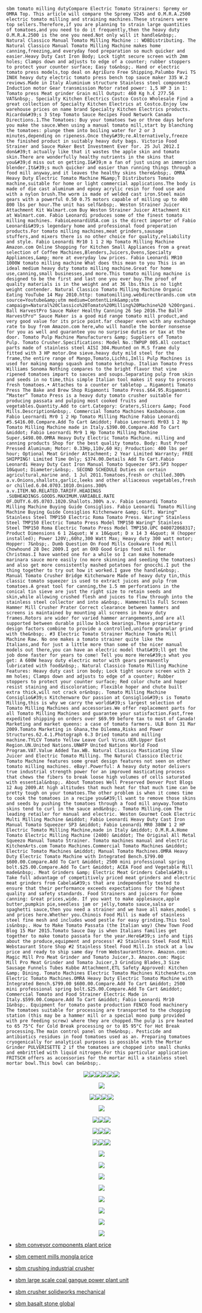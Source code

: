 
```
sbm tomato milling dutyCompare Electric Tomato Strainers: Spremy or OMRA Top. This article will compare the Spremy V245 and O.M.R.A.2500 electric tomato milling and straining machines.These strainers were top sellers.Therefore,if you are planning to strain large quantities of tomatoes,and you need to do it frequently,then the heavy duty O.M.R.A.2500 is the one you need.Not only will it handle&nbsp;. Natural Classico Manual Tomato Milling Machine :: WDBDistributing. The Natural Classico Manual Tomato Milling Machine makes home canning,freezing,and everyday food preparation so much quicker and easier.Heavy Duty Cast Iron Body; Lock tight secure screen with 2mm holes; Clamps down and adjusts to edge of a counter; rubber stoppers to protect your counter surface; Easy to&nbsp;. Hand or electric tomato press models,top deal on AgriEuro Free Shipping.Palumbo Pavi TS INOX heavy duty electric tomato press bench top sauce maker 335 W.2 reviews.Made in Italy Aluminium structure Stainless steel components Induction motor Gear transmission Motor rated power: 1,5 HP 3 in 1: Tomato press Meat grinder Grain mill Output: 460 Kg h.€ 277.56 VAT&nbsp;. Specialty Kitchen Electrics Costco Costco Wholesale Find a great collection of Specialty Kitchen Electrics at Costco.Enjoy low warehouse prices on name brand Specialty Kitchen Electrics products. Ricardo&#39;s 3 Step Tomato Sauce Recipes Food Network Canada Directions.1.The Tomatoes: Buy your tomatoes two or three days before you make the sauce.When using a manual tomato mill,start by blanching the tomatoes: plunge them into boiling water for 2 or 3 minutes,depending on ripeness.Once they&#39;re.Alternatively,freeze the finished product in suitably heavy duty bags. Victorio Food Strainer and Sauce Maker Best Investment Ever for. 25 Jul 2012.I don&#39;t actually like that it wastes the apple skin and tomato skin.There are wonderfully healthy nutrients in the skins that you&#39;d miss out on getting.I&#39;m a fan of just using an immersion blender.It&#39;s much quicker and easier than running things through a food mill anyway,and it leaves the healthy skins there&nbsp;. OMRA Heavy Duty Electric Tomato Machine M&amp;T Distributors Tomato machine,suitable for home or light commercial applications.The body is made of die cast aluminum and epoxy acrylic resin for food use and with a nylon brush.The worm is made of welded cast iron.Steel main gears with a powerful 0.50 0.75 motors capable of milling up to 400 800 lbs per hour.The unit has self&nbsp;. Weston Strainer Juicer Attachment Kit Walmart.com Buy Weston Strainer Juicer Attachment Kit at Walmart.com. Fabio Leonardi produces some of the finest tomato milling machines. FabioLeonardiUSA.com is the direct importer of Fabio Leonardi&#39;s legendary home and professional food preperation products.For tomato milling machines,meat grinders,sausage stuffers,and mixers there is no other choice for quality,reliability and style. Fabio Leonardi Mr10 1 1 2 Hp Tomato Milling Machine Amazon.com Online Shopping for Kitchen Small Appliances from a great selection of Coffee Machines,Blenders,Juicers,Ovens,Specialty Appliances,&amp; more at everyday low prices. Fabio Leonardi MR10 1000W tomato milling machine What does this mean to you This is an ideal medium heavy duty tomato milling machine.Great for home use,canning,small businesses,and more.This tomato milling machine is designed to be the first and last one you ever buy.The proof of quality materials is in the weight and at 36 lbs.this is no light weight contender. Natural Classico Tomato Milling Machine Organic Eating YouTube 14 May 2010.http: tomatomilling.webdirectbrands.com utm source=Youtube&amp;utm medium=ContentLink&amp;utm campaign=Natural%20Classico%20Tomato%20Milling%20Machine%20 %20Organi. Ball HarvestPro Sauce Maker Healthy Canning 26 Sep 2016.The Ball® HarvestPro™ Sauce Maker is a good mid range tomato mill product,and very good value for its price point.far cheaper even with any exchange rate to buy from Amazon.com here,who will handle the border nonsense for you as well and guarantee you no surprise duties or tax at the door. Tomato Pulp Machine Manufacturers &amp; Suppliers of Tomato Pulp. Tomato Crusher.Specifications: Model No.:TWPUP 005.All contact parts made of stainless steel AISI 304.Mounted on M.S frame duly fitted with 3 HP motor.One sieve.heavy duty mild steel for the frame,the entire range of Mango,Tomato,Lichhi,Imlli Pulp Machines is used for making mango squash and tomato ketchup. Italian Tomato Press Williams Sonoma Nothing compares to the bright flavor that vine ripened tomatoes impart to sauces and soups.Separating pulp from skin and seeds in no time,this simple Italian tool makes it easy to process fresh tomatoes.• Attaches to a counter or tabletop … Rigamonti Tomato Press The Bake and Brew Shop Rigamonti Tomato Press.$64.95.Rigamonti “Master” Tomato Press is a heavy duty tomato crusher suitable for producing passata and pulping most cooked fruits and vegetables.Quantity.Add to cart.Category: Graters,Slicers &amp; Food Mills.Description&nbsp;. Commercial Tomato Machines Kasbahouse.com Fabio Leornardi Mr0 1 2 Hp Tomato Milling Machine Fabio Leonardi #5.$416.00.Compare.Add To Cart &middot; Fabio Leornardi Mr03 1 2 Hp Tomato Milling Machine made in Italy.$390.00.Compare.Add To Cart &middot; Fabio Leornardi Mr9 1 Hp Tomato Milling Machine Super.$498.00.OMRA Heavy Duty Electric Tomato Machine. milling and canning products Shop for the best quality tomato. Body: Rust Proof Pressed Aluminum; Motor: 0.33Hp,110v,60 Hz; Production: 400 lbs per hour; Optional Meat Grinder Attachment; 2 Year Limited Warranty; FREE SHIPPING! Limited Time Only; $374.00.Details Add To Cart.Fabio Leonardi Heavy Duty Cast Iron Manual Tomato Squeezer SP3.SP3 hopper 10&quot; Diameter;&nbsp;. SECOND SCHEDULE Duties on certain agricultural,marine and. 1 Jul 2011.Tomatoes,fresh or chilled.300% a.v.Onions,shallots,garlic,leeks and other alliaceous vegetables,fresh or chilled.6.04.0703.1010.Onions.300% a.v.ITEM.NO.RELATED.TARIFF.HEADINGS .SUBHEADINGS.GOODS.MAXIMUM.VARIABLE.RATE OF.DUTY.6.05.0703.1020.Shallots.300% a.v. Fabio Leonardi Tomato Milling Machine Buying Guide Consiglios. Fabio Leonardi Tomato Milling Machine Buying Guide Consiglios Kitchenware &amp; Gift. Waring™ Stainless Steel TMP150 Electric Roma Tomato Press. Waring™ Stainless Steel TMP150 Electric Tomato Press Model TMP150 Waring™ Stainless Steel TMP150 Roma Electric Tomato Press Model TMP150.UPC 040072068317; Product Dimensions 6 1 2&quot; W x 10&quot; D x 14 3 4&quot; H (hopper installed); Power 120V;,60hz,300 Watt Max; Heavy duty 300 watt motor; Hopper: 7&nbsp;. Dumb Question On Food Mills Cookware Food Mill Chowhound 28 Dec 2009.I got an OXO Good Grips food mill for Christmas.I have wanted one for a while so I can make homemade marinara sauce more easily (no more skinning and seeding the tomatoes) and also get more consistently mashed potatoes for gnocchi.I put the thing together to try out how it worked.I gave the handle&nbsp;. Manual Tomato Crusher Bridge Kitchenware Made of heavy duty tin,this classic tomato squeezer is used to extract juices and pulp from tomatoes.A great tool for canning,the 1.5 mm perforations in the conical tin sieve are just the right size to retain seeds and skin,while allowing crushed flesh and juices to flow through into the stainless steel collector and into a&nbsp;. Hammermills Full Screen Hammer Mill Crusher Prater Correct clearance between hammers and screens is maintained by mounting all screens in heavy duty frames.Rotors are wider for varied hammer arrangements,and are all supported between durable pillow block bearings.These proprietary design factors combine to provide a controlled,uniform granular grind with the&nbsp;. #3 Electric Tomato Strainer Machine Tomato Mill Machine Raw. No one makes a tomato strainer quite like the Italians,and for just a little more than some of the nicer manual models out there,you can have an electric model that&#39;ll get the job done faster for years to come! Tell you more Here&#39;s what you get: A 600W heavy duty electric motor with gears permanently lubricated with food&nbsp;. Natural Classico Tomato Milling Machine Features: Heavy duty cast iron body; Lock tight secure screen with 2 mm holes; Clamps down and adjusts to edge of a counter; Rubber stoppers to protect your counter surface; Red color chute and hoper resist staining and discoloration; Flexible hoper and chute built extra thick,will not crack or&nbsp;. Tomato Milling Machine Consiglio&#39;s Kitchenware Our passion at Consiglio&#39;s is Tomato Milling,this is why we carry the world&#39;s largest selection of Tomato Milling Machines and accessories.We offer replacement parts for all Tomato Milling Machines and guarantee your satisfaction.Fast,free expedited shipping on orders over $69.99 before tax to most of Canada! Marketing and market queens: a case of tomato farmers. ULB Bonn 31 Mar 2009.Tomato Marketing in Ghana,the Dilemma,Risks and Power Structures.62.4.1.Photograph 6.3 Dried tomato and milling machine.TYLCV Tomato Yellow Leave Curl Virus.UER.Upper East Region.UN.United Nations.UNWFP United Nations World Food Program.VAT.Value Added Tax.WB. Natural Classico Masticating Slow Juicer and Electric Tomato Milling. The Natural Classico Electric Tomato Machine features some great design features not seen on other tomato milling machines. eBay!.Powerful: A heavy duty motor delivers true industrial strength power for an improved masticating process that chews the fibers to break loose high volumes of cells saturated with essential&nbsp;. About Tomatoes Well Preserved Denver Post Blogs 12 Aug 2009.At high altitudes that much heat for that much time can be pretty tough on your tomatoes.The other problem is when it comes time to cook the tomatoes in a recipe you&#39;ll want to remove those skins and seeds by pushing the tomatoes through a food mill anyway.Tomato skins tend to curl in the sauce and&nbsp;. Tomato Milling.com The leading retailer for manual and electric. Weston Gourmet Cook Electric Multi Milling Machine &middot; Fabio Leonardi Heavy Duty Cast Iron Manual Tomato Squeezer SP3 &middot; Fabio Leonardi MR0 380W 1 2 HP Electric Tomato Milling Machine,made in Italy &middot; O.M.R.A.Home Tomato Electric Milling Machine (2400) &middot; The Original All Metal Squeezo Manual Tomato Strainer. Tomato machines manual and electric KitchenArts.com Tomato Machines.Commercial Tomato Machines &middot; Electric Tomato Machines &middot; Manual Tomato Machines.OMRA Heavy Duty Electric Tomato Machine with Integrated Bench.$799.00 $600.00.Compare.Add To Cart &middot; 2500 mini professional spring bolt.$25.00.Compare.Add To Cart &middot; ACEA Food and Vegetable Mill made&nbsp;. Meat Grinders &amp; Electric Meat Grinders Cabela&#39;s Take full advantage of competitively priced meat grinders and electric meat grinders from Cabela&#39;s that are independently tested to ensure that their performance exceeds expectations for the highest quality and safety standards. Food Strainers and juicers for home canning: Great prices,wide. If you want to make applesauce,apple butter,pumpkin pie,seedless jam or jelly,tomato sauce,salsa or spaghetti sauce,then you need a strainer and we have all makes,model s and prices here.Whether you.Chinois Food Mill is made of stainless steel fine mesh and includes wood pestle for easy grinding.This tool is&nbsp;. How to Make Tomato Passata (the Italian way) Chew Town Food Blog 15 Mar 2015.Tomato Sauce Day is when Italians families get together to make tomato passata for the year.Here&#39;s info and tips about the produce,equipment and process! #2 Stainless Steel Food Mill Webstaurant Store Shop #2 Stainless Steel Food Mill.In stock at a low price and ready to ship same day from WebstaurantStore. Amazon.com: Magic Mill Pro Meat Grinder and Tomato Juicer,3. Amazon.com: Magic Mill Pro Meat Grinder and Tomato Juicer,3 Grinding Blades,3 Size Sausage Funnels Tubes Kubbe Attachment,ETL Safety Approved: Kitchen &amp; Dining. Tomato Machines Electric Tomato Machines KitchenArts.com Electric Tomato Machines.OMRA Heavy Duty Electric Tomato Machine with Integrated Bench.$799.00 $600.00.Compare.Add To Cart &middot; 2500 mini professional spring bolt.$25.00.Compare.Add To Cart &middot; Commercial Tomato and Food Strainer Electric Made in Italy.$599.00.Compare.Add To Cart &middot; Fabio Leonardi Mr10 1&nbsp;. Equipment for tomato paste production FENCO food machinery The tomatoes suitable for processing are transported to the chopping station (this may be a hammer mill or a special mono pump provided with pre feeding screw) where they are chopped.The pulp is pre heated to 65 75°C for Cold Break processing or to 85 95°C for Hot Break processing.The main control panel on the&nbsp;. Pesticide and antibiotics residues in food tomatoes used as an. Preparing tomatoes cryogenically for analytical purposes is possible with the Mortar Grinder PULVERISETTE 2 if the tomatoes are chopped into small chunks and embrittled with liquid nitrogen.For this particular application FRITSCH offers as accessories for the mortar mill a stainless steel mortar bowl.This bowl can be&nbsp;. 
```

<div align="center">
  
<a rel="nofollow" href="https://m.shibang-china.com?f=github&k=sbm+tomato+milling+duty"><img src="https://static.shibang-china.com/en/l.png"></a><img src="https://static.shibang-china.com/en/hw.png"><a rel="nofollow" href="https://m.shibang-china.com/product/?f=github&k=sbm+tomato+milling+duty"><img src="https://static.shibang-china.com/en/p.png"></a><a rel="nofollow" href="https://m.shibang-china.com/cases/?f=github&k=sbm+tomato+milling+duty"><img src="https://static.shibang-china.com/en/c.png"></a><a rel="nofollow" href="https://m.shibang-china.com/news/?f=github&k=sbm+tomato+milling+duty"><img src="https://static.shibang-china.com/en/n.png"></a><a rel="nofollow" href="https://m.shibang-china.com?f=github&k=sbm+tomato+milling+duty"><img src="https://static.shibang-china.com/en/m.png"></a>

<a rel="nofollow" href="https://m.shibang-china.com/product/?f=github&k=sbm+tomato+milling+duty"><img src="https://static.shibang-china.com/en/b.jpg"></a>
  
<a rel="nofollow" href="https://m.shibang-china.com/solution-aggregate.html?f=github&k=sbm+tomato+milling+duty"><img src="https://static.shibang-china.com/en/a.jpg"></a><a rel="nofollow" href="https://m.shibang-china.com/solution-mine.html?f=github&k=sbm+tomato+milling+duty"><img src="https://static.shibang-china.com/en/m.jpg"></a><a rel="nofollow" href="https://m.shibang-china.com/solution-mill.html?f=github&k=sbm+tomato+milling+duty"><img src="https://static.shibang-china.com/en/g.jpg"></a><a rel="nofollow" href="https://m.shibang-china.com/solution-epc.html?f=github&k=sbm+tomato+milling+duty"><img src="https://static.shibang-china.com/en/e.jpg"></a>

<a rel="nofollow" href="https://m.shibang-china.com/product/?f=github&k=sbm+tomato+milling+duty"><img src="https://static.shibang-china.com/en/a-p.png"></a>

<a rel="nofollow" href="https://m.shibang-china.com/product/crusher/c6x.html?f=github&k=sbm+tomato+milling+duty"><img src="https://static.shibang-china.com/en/j.jpg"></a><a rel="nofollow" href="https://m.shibang-china.com/product/crusher/ci5x.html?f=github&k=sbm+tomato+milling+duty"><img src="https://static.shibang-china.com/en/i.jpg"></a><a rel="nofollow" href="https://m.shibang-china.com/product/crusher/hst.html?f=github&k=sbm+tomato+milling+duty"><img src="https://static.shibang-china.com/en/c.jpg"></a>

<a rel="nofollow" href="https://m.shibang-china.com/product/mill/mtw.html?f=github&k=sbm+tomato+milling+duty"><img src="https://static.shibang-china.com/en/mtw.jpg"></a><a rel="nofollow" href="https://m.shibang-china.com/product/mill/scm.html?f=github&k=sbm+tomato+milling+duty"><img src="https://static.shibang-china.com/en/scm.jpg"></a><a rel="nofollow" href="https://m.shibang-china.com/product/mill/lm.html?f=github&k=sbm+tomato+milling+duty"><img src="https://static.shibang-china.com/en/lm.jpg"></a>

<a rel="nofollow" href="https://m.shibang-china.com/product/sand/vsi6x.html?f=github&k=sbm+tomato+milling+duty"><img src="https://static.shibang-china.com/en/6x.jpg"></a><a rel="nofollow" href="https://m.shibang-china.com/product/sand/vu.html?f=github&k=sbm+tomato+milling+duty"><img src="https://static.shibang-china.com/en/vu.jpg"></a><a rel="nofollow" href="https://m.shibang-china.com/product/mobile/klun.html?f=github&k=sbm+tomato+milling+duty"><img src="https://static.shibang-china.com/en/k.jpg"></a>

<a rel="nofollow" href="https://m.shibang-china.com/cases/?f=github&k=sbm+tomato+milling+duty"><img src="https://static.shibang-china.com/en/case.png"></a>

<a rel="nofollow" href="https://m.shibang-china.com/cases/aggregate/202.html?f=github&k=sbm+tomato+milling+duty"><img src="https://static.shibang-china.com/en/c-1.jpg"></a>

<a rel="nofollow" href="https://m.shibang-china.com/cases/aggregate/203.html?f=github&k=sbm+tomato+milling+duty"><img src="https://static.shibang-china.com/en/c-2.jpg"></a>

<a rel="nofollow" href="https://m.shibang-china.com/cases/mill/123.html?f=github&k=sbm+tomato+milling+duty"><img src="https://static.shibang-china.com/en/c-3.jpg"></a>

<a rel="nofollow" href="https://m.shibang-china.com/contact_us.html?f=github&k=sbm+tomato+milling+duty"><img src="https://static.shibang-china.com/en/contact.png"></a>

<a rel="nofollow" href="https://swt.shibang-china.com/?f=github&k=sbm+tomato+milling+duty"><img src="https://static.shibang-china.com/en/chat.png"></a>

<a rel="nofollow" href="https://whatsapp.shibangsoft.com/WhatsApp.php?f=github&k=sbm+tomato+milling+duty"><img src="https://static.shibang-china.com/en/whatsapp.png"></a>

<a rel="nofollow" href="https://m.shibang-china.com/?f=github&k=sbm+tomato+milling+duty"><img src="https://static.shibang-china.com/en/website.png"></a>

</div>


* [sbm conveyor components plant price](sbm%20conveyor%20components%20plant%20price.md)

* [sbm cement mills mongla price](sbm%20cement%20mills%20mongla%20price.md)

* [sbm crushing industrial crusher](sbm%20crushing%20industrial%20crusher.md)

* [sbm large scale coal gangue power plant unit](sbm%20large%20scale%20coal%20gangue%20power%20plant%20unit.md)

* [sbm crusher solidworks mechanical](sbm%20crusher%20solidworks%20mechanical.md)

* [sbm basalt stone global](sbm%20basalt%20stone%20global.md)